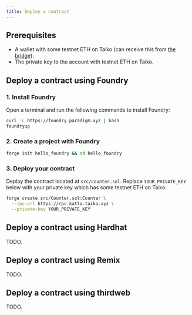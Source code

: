 ```yaml
---
title: Deploy a contract
---
```


## Prerequisites

- A wallet with some testnet ETH on Taiko (can receive this from [the bridge](/guides/bridge-tokens)).
- The private key to the account with testnet ETH on Taiko.

## Deploy a contract using Foundry

### 1. Install Foundry

Open a terminal and run the following commands to install Foundry:

```bash
curl -L https://foundry.paradigm.xyz | bash
foundryup
```

### 2. Create a project with Foundry

```bash
forge init hello_foundry && cd hello_foundry
```

### 3. Deploy your contract

Deploy the contract located at `src/Counter.sol`. Replace `YOUR_PRIVATE_KEY` below with your private key which has some testnet ETH on Taiko.

```bash
forge create src/Counter.sol:Counter \
  --rpc-url https://rpc.katla.taiko.xyz \
  --private-key YOUR_PRIVATE_KEY
```

## Deploy a contract using Hardhat

TODO.

## Deploy a contract using Remix

TODO.

## Deploy a contract using thirdweb

TODO.
